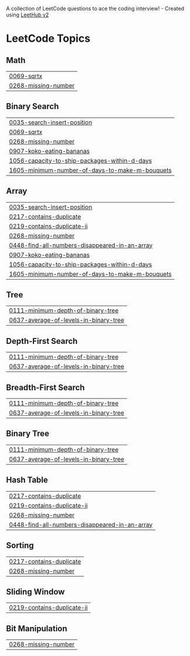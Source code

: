 A collection of LeetCode questions to ace the coding interview! - Created using [LeetHub v2](https://github.com/arunbhardwaj/LeetHub-2.0)
<!---LeetCode Topics Start-->
# LeetCode Topics
## Math
|  |
| ------- |
| [0069-sqrtx](https://github.com/HermanLKH/LeetCode/tree/master/0069-sqrtx) |
| [0268-missing-number](https://github.com/HermanLKH/LeetCode/tree/master/0268-missing-number) |
## Binary Search
|  |
| ------- |
| [0035-search-insert-position](https://github.com/HermanLKH/LeetCode/tree/master/0035-search-insert-position) |
| [0069-sqrtx](https://github.com/HermanLKH/LeetCode/tree/master/0069-sqrtx) |
| [0268-missing-number](https://github.com/HermanLKH/LeetCode/tree/master/0268-missing-number) |
| [0907-koko-eating-bananas](https://github.com/HermanLKH/LeetCode/tree/master/0907-koko-eating-bananas) |
| [1056-capacity-to-ship-packages-within-d-days](https://github.com/HermanLKH/LeetCode/tree/master/1056-capacity-to-ship-packages-within-d-days) |
| [1605-minimum-number-of-days-to-make-m-bouquets](https://github.com/HermanLKH/LeetCode/tree/master/1605-minimum-number-of-days-to-make-m-bouquets) |
## Array
|  |
| ------- |
| [0035-search-insert-position](https://github.com/HermanLKH/LeetCode/tree/master/0035-search-insert-position) |
| [0217-contains-duplicate](https://github.com/HermanLKH/LeetCode/tree/master/0217-contains-duplicate) |
| [0219-contains-duplicate-ii](https://github.com/HermanLKH/LeetCode/tree/master/0219-contains-duplicate-ii) |
| [0268-missing-number](https://github.com/HermanLKH/LeetCode/tree/master/0268-missing-number) |
| [0448-find-all-numbers-disappeared-in-an-array](https://github.com/HermanLKH/LeetCode/tree/master/0448-find-all-numbers-disappeared-in-an-array) |
| [0907-koko-eating-bananas](https://github.com/HermanLKH/LeetCode/tree/master/0907-koko-eating-bananas) |
| [1056-capacity-to-ship-packages-within-d-days](https://github.com/HermanLKH/LeetCode/tree/master/1056-capacity-to-ship-packages-within-d-days) |
| [1605-minimum-number-of-days-to-make-m-bouquets](https://github.com/HermanLKH/LeetCode/tree/master/1605-minimum-number-of-days-to-make-m-bouquets) |
## Tree
|  |
| ------- |
| [0111-minimum-depth-of-binary-tree](https://github.com/HermanLKH/LeetCode/tree/master/0111-minimum-depth-of-binary-tree) |
| [0637-average-of-levels-in-binary-tree](https://github.com/HermanLKH/LeetCode/tree/master/0637-average-of-levels-in-binary-tree) |
## Depth-First Search
|  |
| ------- |
| [0111-minimum-depth-of-binary-tree](https://github.com/HermanLKH/LeetCode/tree/master/0111-minimum-depth-of-binary-tree) |
| [0637-average-of-levels-in-binary-tree](https://github.com/HermanLKH/LeetCode/tree/master/0637-average-of-levels-in-binary-tree) |
## Breadth-First Search
|  |
| ------- |
| [0111-minimum-depth-of-binary-tree](https://github.com/HermanLKH/LeetCode/tree/master/0111-minimum-depth-of-binary-tree) |
| [0637-average-of-levels-in-binary-tree](https://github.com/HermanLKH/LeetCode/tree/master/0637-average-of-levels-in-binary-tree) |
## Binary Tree
|  |
| ------- |
| [0111-minimum-depth-of-binary-tree](https://github.com/HermanLKH/LeetCode/tree/master/0111-minimum-depth-of-binary-tree) |
| [0637-average-of-levels-in-binary-tree](https://github.com/HermanLKH/LeetCode/tree/master/0637-average-of-levels-in-binary-tree) |
## Hash Table
|  |
| ------- |
| [0217-contains-duplicate](https://github.com/HermanLKH/LeetCode/tree/master/0217-contains-duplicate) |
| [0219-contains-duplicate-ii](https://github.com/HermanLKH/LeetCode/tree/master/0219-contains-duplicate-ii) |
| [0268-missing-number](https://github.com/HermanLKH/LeetCode/tree/master/0268-missing-number) |
| [0448-find-all-numbers-disappeared-in-an-array](https://github.com/HermanLKH/LeetCode/tree/master/0448-find-all-numbers-disappeared-in-an-array) |
## Sorting
|  |
| ------- |
| [0217-contains-duplicate](https://github.com/HermanLKH/LeetCode/tree/master/0217-contains-duplicate) |
| [0268-missing-number](https://github.com/HermanLKH/LeetCode/tree/master/0268-missing-number) |
## Sliding Window
|  |
| ------- |
| [0219-contains-duplicate-ii](https://github.com/HermanLKH/LeetCode/tree/master/0219-contains-duplicate-ii) |
## Bit Manipulation
|  |
| ------- |
| [0268-missing-number](https://github.com/HermanLKH/LeetCode/tree/master/0268-missing-number) |
<!---LeetCode Topics End-->